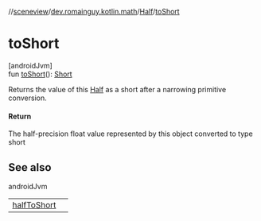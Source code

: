 //[sceneview](../../../index.md)/[dev.romainguy.kotlin.math](../index.md)/[Half](index.md)/[toShort](to-short.md)

# toShort

[androidJvm]\
fun [toShort](to-short.md)(): [Short](https://kotlinlang.org/api/latest/jvm/stdlib/kotlin/-short/index.html)

Returns the value of this [Half](index.md) as a short after a narrowing primitive conversion.

#### Return

The half-precision float value represented by this object converted to type short

## See also

androidJvm

| | |
|---|---|
| [halfToShort](../../../../sceneview/dev.romainguy.kotlin.math/index.md) |  |
